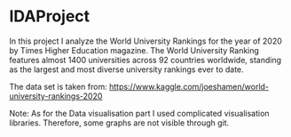 # IDAProject

In this project I analyze the World University Rankings for the year of 2020 by Times Higher Education magazine. 
The World University Ranking features almost 1400 universities across 92 countries worldwide, standing as the largest and most diverse university rankings ever to date. 

The data set is taken from: https://www.kaggle.com/joeshamen/world-university-rankings-2020

Note: As for the Data visualisation part I used complicated visualisation libraries. Therefore, some graphs are not visible through git.
